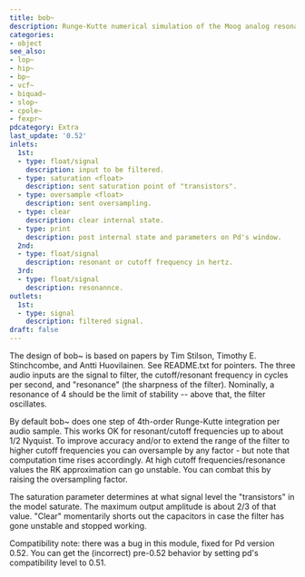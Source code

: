 ```yaml
---
title: bob~
description: Runge-Kutte numerical simulation of the Moog analog resonant filter
categories:
- object
see_also:
- lop~
- hip~
- bp~
- vcf~
- biquad~
- slop~
- cpole~
- fexpr~
pdcategory: Extra
last_update: '0.52'
inlets:
  1st:
  - type: float/signal
    description: input to be filtered.
  - type: saturation <float>
    description: sent saturation point of "transistors".
  - type: oversample <float>
    description: sent oversampling.
  - type: clear
    description: clear internal state.
  - type: print
    description: post internal state and parameters on Pd's window.
  2nd:
  - type: float/signal
    description: resonant or cutoff frequency in hertz.
  3rd:
  - type: float/signal
    description: resonannce.
outlets:
  1st:
  - type: signal
    description: filtered signal.
draft: false
---
```

The design of bob~ is based on papers by Tim Stilson, Timothy E. Stinchcombe, and Antti Huovilainen. See README.txt for pointers. The three audio inputs are the signal to filter, the cutoff/resonant frequency in cycles per second, and "resonance" (the sharpness of the filter). Nominally, a resonance of 4 should be the limit of stability -- above that, the filter oscillates.

By default bob~ does one step of 4th-order Runge-Kutte integration per audio sample. This works OK for resonant/cutoff frequencies up to about 1/2 Nyquist. To improve accuracy and/or to extend the range of the filter to higher cutoff frequencies you can oversample by any factor - but note that computation time rises accordingly. At high cutoff frequencies/resonance values the RK approximation can go unstable. You can combat this by raising the oversampling factor.

The saturation parameter determines at what signal level the "transistors" in the model saturate. The maximum output amplitude is about 2/3 of that value. "Clear" momentarily shorts out the capacitors in case the filter has gone unstable and stopped working.

Compatibility note: there was a bug in this module, fixed for Pd version 0.52. You can get the (incorrect) pre-0.52 behavior by setting pd's compatibility level to 0.51.